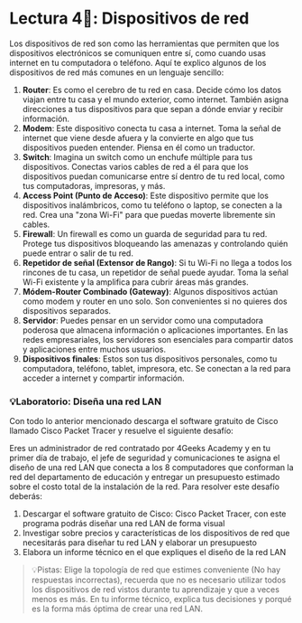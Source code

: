 # Lectura 4📕: Dispositivos de red

Los dispositivos de red son como las herramientas que permiten que los dispositivos electrónicos se comuniquen entre sí, como cuando usas internet en tu computadora o teléfono. Aquí te explico algunos de los dispositivos de red más comunes en un lenguaje sencillo:

1. **Router**: Es como el cerebro de tu red en casa. Decide cómo los datos viajan entre tu casa y el mundo exterior, como internet. También asigna direcciones a tus dispositivos para que sepan a dónde enviar y recibir información.
2. **Modem**: Este dispositivo conecta tu casa a internet. Toma la señal de internet que viene desde afuera y la convierte en algo que tus dispositivos pueden entender. Piensa en él como un traductor.
3. **Switch**: Imagina un switch como un enchufe múltiple para tus dispositivos. Conectas varios cables de red a él para que los dispositivos puedan comunicarse entre sí dentro de tu red local, como tus computadoras, impresoras, y más.
4. **Access Point (Punto de Acceso)**: Este dispositivo permite que los dispositivos inalámbricos, como tu teléfono o laptop, se conecten a la red. Crea una "zona Wi-Fi" para que puedas moverte libremente sin cables.
5. **Firewall**: Un firewall es como un guarda de seguridad para tu red. Protege tus dispositivos bloqueando las amenazas y controlando quién puede entrar o salir de tu red.
6. **Repetidor de señal (Extensor de Rango)**: Si tu Wi-Fi no llega a todos los rincones de tu casa, un repetidor de señal puede ayudar. Toma la señal Wi-Fi existente y la amplifica para cubrir áreas más grandes.
7. **Módem-Router Combinado (Gateway)**: Algunos dispositivos actúan como modem y router en uno solo. Son convenientes si no quieres dos dispositivos separados.
8. **Servidor**: Puedes pensar en un servidor como una computadora poderosa que almacena información o aplicaciones importantes. En las redes empresariales, los servidores son esenciales para compartir datos y aplicaciones entre muchos usuarios.
9. **Dispositivos finales**: Estos son tus dispositivos personales, como tu computadora, teléfono, tablet, impresora, etc. Se conectan a la red para acceder a internet y compartir información.

### 💡Laboratorio: Diseña una red LAN

Con todo lo anterior mencionado descarga el software gratuito de Cisco llamado Cisco Packet Tracer y resuelve el siguiente desafío:

Eres un administrador de red contratado por 4Geeks Academy y en tu primer día de trabajo, el jefe de seguridad y comunicaciones te asigna el diseño de una red LAN que conecta a los 8 computadores que conforman la red del departamento de educación y entregar un presupuesto estimado sobre el costo total de la instalación de la red. Para resolver este desafío deberás:

1. Descargar el software gratuito de Cisco: Cisco Packet Tracer, con este programa podrás diseñar una red LAN de forma visual
2. Investigar sobre precios y características de los dispositivos de red que necesitarás para diseñar tu red LAN y elaborar un presupuesto
1. Elabora un informe técnico en el que expliques el diseño de la red LAN 

> 💡Pistas: Elige la topología de red que estimes conveniente (No hay respuestas incorrectas), recuerda que no es necesario utilizar todos los dispositivos de red vistos durante tu aprendizaje y que a veces menos es más. En tu informe técnico, explica tus decisiones y porqué es la forma más óptima de crear una red LAN.